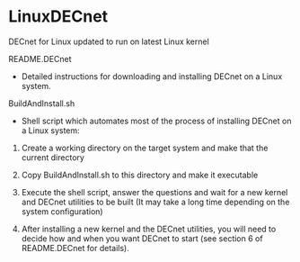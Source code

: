 # LinuxDECnet
DECnet for Linux updated to run on latest Linux kernel


README.DECnet

  - Detailed instructions for downloading and installing DECnet on a Linux system.
  
  
BuildAndInstall.sh

  - Shell script which automates most of the process of installing DECnet on a Linux system:
  
  1. Create a working directory on the target system and make that the current directory
  
  2. Copy BuildAndInstall.sh to this directory and make it executable
  
  3. Execute the shell script, answer the questions and wait for a new kernel and DECnet utilities to be built
     (It may take a long time depending on the system configuration)
     
  4. After installing a new kernel and the DECnet utilities, you will need to decide how and when you want DECnet
     to start (see section 6 of README.DECnet for details).

